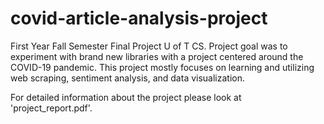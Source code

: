 # covid-article-analysis-project
First Year Fall Semester Final Project U of T CS. Project goal was to experiment with brand new libraries with a project centered around the COVID-19 pandemic. This project mostly focuses on learning and utilizing web scraping, sentiment analysis, and data visualization.

For detailed information about the project please look at 'project_report.pdf'. 
